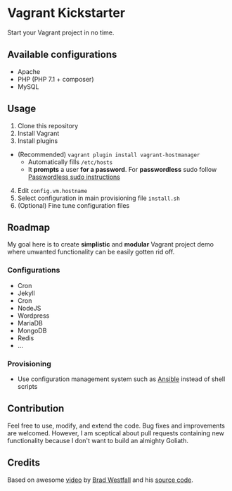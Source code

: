 # Vagrant Kickstarter

Start your Vagrant project in no time.

## Available configurations

* Apache
* PHP (PHP 7.1 + composer)
* MySQL

## Usage

1) Clone this repository
2) Install Vagrant
3) Install plugins
  * (Recommended) `vagrant plugin install vagrant-hostmanager`
    * Automatically fills `/etc/hosts`
    * It **prompts** a user **for a password**. For **passwordless** sudo follow [Passwordless sudo instructions](https://github.com/devopsgroup-io/vagrant-hostmanager#passwordless-sudo)
4) Edit `config.vm.hostname`
5) Select configuration in main provisioning file `install.sh`
6) (Optional) Fine tune configuration files

## Roadmap

My goal here is to create **simplistic** and **modular** Vagrant project demo where unwanted functionality can be easily gotten rid off.

### Configurations

* Cron
* Jekyll
* Cron
* NodeJS
* Wordpress
* MariaDB
* MongoDB
* Redis
* ...

### Provisioning

* Use configuration management system such as [Ansible](https://www.vagrantup.com/docs/provisioning/ansible.html) instead of shell scripts

## Contribution

Feel free to use, modify, and extend the code. Bug fixes and improvements are welcomed. However, I am sceptical about pull requests containing new functionality because I don't want to build an almighty Goliath.

## Credits

Based on awesome [video](https://www.youtube.com/watch?v=crvJ2C7Hr_g) by [Brad Westfall](https://github.com/bradwestfall) and his [source code](https://github.com/bradwestfall/vagrant-kickstarter).
